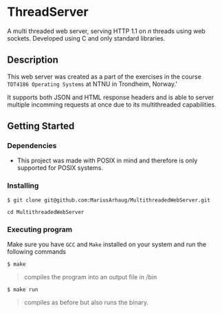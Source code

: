 # ThreadServer

A multi threaded web server, serving HTTP 1.1 on *n* threads using web sockets. Developed using C and only standard libraries. 


## Description

This web server was created as a part of the exercises in the course `TDT4186 Operating Systems` at NTNU in Trondheim, Norway.'

It supports both JSON and HTML response headers and is able to server multiple incomming requests at once due to its multithreaded capabilities. 



## Getting Started

### Dependencies

- This project was made with POSIX in mind and therefore is only supported for POSIX systems.

### Installing

```
$ git clone git@github.com:MariusArhaug/MultithreadedWebServer.git
```
```
cd MultithreadedWebServer
```

### Executing program

Make sure you have `GCC` and `Make` installed on your system and run the following commands

```
$ make
```

> compiles the program into an output file in /bin

```
$ make run
```

> compiles as before but also runs the binary.
